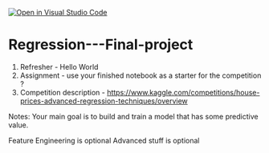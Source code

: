 [![Open in Visual Studio Code](https://classroom.github.com/assets/open-in-vscode-c66648af7eb3fe8bc4f294546bfd86ef473780cde1dea487d3c4ff354943c9ae.svg)](https://classroom.github.com/online_ide?assignment_repo_id=9226263&assignment_repo_type=AssignmentRepo)
# Regression---Final-project

1. Refresher - Hello World
2. Assignment - use your finished notebook as a starter for the competition ?
3. Competition description - https://www.kaggle.com/competitions/house-prices-advanced-regression-techniques/overview

Notes:
Your main goal is to build and train a model that has some predictive value.

Feature Engineering is optional
Advanced stuff is optional
